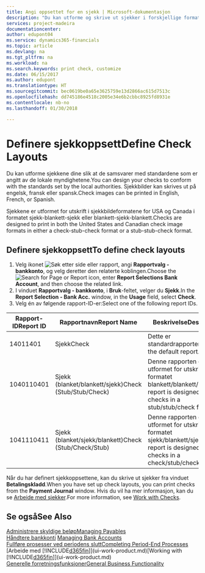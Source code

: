 ```yaml
---
title: Angi oppsettet for en sjekk | Microsoft-dokumentasjon
description: "Du kan utforme og skrive ut sjekker i forskjellige formater for å følge standarder."
services: project-madeira
documentationcenter: 
author: edupont04
ms.service: dynamics365-financials
ms.topic: article
ms.devlang: na
ms.tgt_pltfrm: na
ms.workload: na
ms.search.keywords: print check, customize
ms.date: 06/15/2017
ms.author: edupont
ms.translationtype: HT
ms.sourcegitcommit: bec0619be0a65e3625759e13d2866ac615d7513c
ms.openlocfilehash: dd745186e4518c2005e34e6b2cbbc8925fd8931e
ms.contentlocale: nb-no
ms.lasthandoff: 01/30/2018

---
```

# <a name="define-check-layouts"></a><span data-ttu-id="e76f7-103">Definere sjekkoppsett</span><span class="sxs-lookup"><span data-stu-id="e76f7-103">Define Check Layouts</span></span>
<span data-ttu-id="e76f7-104">Du kan utforme sjekkene dine slik at de samsvarer med standardene som er angitt av de lokale myndighetene.</span><span class="sxs-lookup"><span data-stu-id="e76f7-104">You can design your checks to conform with the standards set by the local authorities.</span></span> <span data-ttu-id="e76f7-105">Sjekkbilder kan skrives ut på engelsk, fransk eller spansk.</span><span class="sxs-lookup"><span data-stu-id="e76f7-105">Check images can be printed in English, French, or Spanish.</span></span>

<span data-ttu-id="e76f7-106">Sjekkene er utformet for utskrift i sjekkbildeformatene for USA og Canada i formatet sjekk-blankett-sjekk eller blankett-sjekk-blankett.</span><span class="sxs-lookup"><span data-stu-id="e76f7-106">Checks are designed to print in both the United States and Canadian check image formats in either a check-stub-check format or a stub-stub-check format.</span></span>

## <a name="to-define-check-layouts"></a><span data-ttu-id="e76f7-107">Definere sjekkoppsett</span><span class="sxs-lookup"><span data-stu-id="e76f7-107">To define check layouts</span></span>
1. <span data-ttu-id="e76f7-108">Velg ikonet ![Søk etter side eller rapport](media/ui-search/search_small.png "Søk etter side eller rapport"), angi **Rapportvalg - bankkonto**, og velg deretter den relaterte koblingen.</span><span class="sxs-lookup"><span data-stu-id="e76f7-108">Choose the ![Search for Page or Report](media/ui-search/search_small.png "Search for Page or Report icon") icon, enter **Report Selections Bank Account**, and then choose the related link.</span></span>
2. <span data-ttu-id="e76f7-109">I vinduet **Rapportvalg - bankkonto**, i **Bruk**-feltet, velger du **Sjekk**.</span><span class="sxs-lookup"><span data-stu-id="e76f7-109">In the **Report Selection - Bank Acc.** window, in the **Usage** field, select **Check**.</span></span>
3. <span data-ttu-id="e76f7-110">Velg én av følgende rapport-ID-er:</span><span class="sxs-lookup"><span data-stu-id="e76f7-110">Select one of the following report IDs.</span></span>

| <span data-ttu-id="e76f7-111">Rapport-ID</span><span class="sxs-lookup"><span data-stu-id="e76f7-111">Report ID</span></span> | <span data-ttu-id="e76f7-112">Rapportnavn</span><span class="sxs-lookup"><span data-stu-id="e76f7-112">Report Name</span></span> | <span data-ttu-id="e76f7-113">Beskrivelse</span><span class="sxs-lookup"><span data-stu-id="e76f7-113">Description</span></span> |
| --- | --- | --- |
| <span data-ttu-id="e76f7-114">1401</span><span class="sxs-lookup"><span data-stu-id="e76f7-114">1401</span></span> |<span data-ttu-id="e76f7-115">Sjekk</span><span class="sxs-lookup"><span data-stu-id="e76f7-115">Check</span></span> |<span data-ttu-id="e76f7-116">Dette er standardrapporten.</span><span class="sxs-lookup"><span data-stu-id="e76f7-116">This is the default report.</span></span> |
| <span data-ttu-id="e76f7-117">10401</span><span class="sxs-lookup"><span data-stu-id="e76f7-117">10401</span></span> |<span data-ttu-id="e76f7-118">Sjekk (blanket/blankett/sjekk)</span><span class="sxs-lookup"><span data-stu-id="e76f7-118">Check (Stub/Stub/Check)</span></span> |<span data-ttu-id="e76f7-119">Denne rapporten er utformet for utskrift i formatet blankett/blankett/sjekk.</span><span class="sxs-lookup"><span data-stu-id="e76f7-119">This report is designed to print checks in a stub/stub/check format.</span></span> |
| <span data-ttu-id="e76f7-120">10411</span><span class="sxs-lookup"><span data-stu-id="e76f7-120">10411</span></span> |<span data-ttu-id="e76f7-121">Sjekk (blanket/sjekk/blankett)</span><span class="sxs-lookup"><span data-stu-id="e76f7-121">Check (Stub/Check/Stub)</span></span> |<span data-ttu-id="e76f7-122">Denne rapporten er utformet for utskrift i formatet sjekk/blankett/sjekk.</span><span class="sxs-lookup"><span data-stu-id="e76f7-122">This report is designed to print checks in a check/stub/check format.</span></span> |

<span data-ttu-id="e76f7-123">Når du har definert sjekkoppsettene, kan du skrive ut sjekker fra vinduet **Betalingskladd**.</span><span class="sxs-lookup"><span data-stu-id="e76f7-123">When you have set up check layouts, you can print checks from the **Payment Journal** window.</span></span> <span data-ttu-id="e76f7-124">Hvis du vil ha mer informasjon, kan du se [Arbeide med sjekker](payables-how-work-checks.md).</span><span class="sxs-lookup"><span data-stu-id="e76f7-124">For more information, see [Work with Checks](payables-how-work-checks.md).</span></span>

## <a name="see-also"></a><span data-ttu-id="e76f7-125">Se også</span><span class="sxs-lookup"><span data-stu-id="e76f7-125">See Also</span></span>
[<span data-ttu-id="e76f7-126">Administrere skyldige beløp</span><span class="sxs-lookup"><span data-stu-id="e76f7-126">Managing Payables</span></span>](payables-manage-payables.md)  
<span data-ttu-id="e76f7-127">[Håndtere bankkonti](bank-manage-bank-accounts.md) </span><span class="sxs-lookup"><span data-stu-id="e76f7-127">[Managing Bank Accounts](bank-manage-bank-accounts.md) </span></span>  
[<span data-ttu-id="e76f7-128">Fullføre prosesser ved periodens slutt</span><span class="sxs-lookup"><span data-stu-id="e76f7-128">Completing Period-End Processes</span></span>](year-how-complete-period-end-processes.md)  
<span data-ttu-id="e76f7-129">[Arbeide med [!INCLUDE[d365fin](includes/d365fin_md.md)]](ui-work-product.md)</span><span class="sxs-lookup"><span data-stu-id="e76f7-129">[Working with [!INCLUDE[d365fin](includes/d365fin_md.md)]](ui-work-product.md)</span></span>  
[<span data-ttu-id="e76f7-130">Generelle forretningsfunksjoner</span><span class="sxs-lookup"><span data-stu-id="e76f7-130">General Business Functionality</span></span>](ui-across-business-areas.md)

